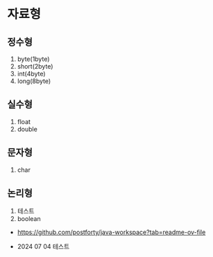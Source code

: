 # 자료형

## 정수형

1. byte(1byte)
2. short(2byte)
3. int(4byte)
4. long(8byte)

## 실수형

1. float
2. double

## 문자형

1. char

## 논리형

1. 테스트
2. boolean

- https://github.com/postforty/java-workspace?tab=readme-ov-file

- 2024 07 04 테스트
